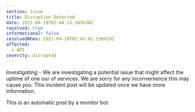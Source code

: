 ```yaml
---
section: issue
title: Disruption Detected
date: 2021-04-18T02:44:13.145638Z
resolved: true
informational: false
resolvedWhen: 2021-04-18T02:43:02.530419Z
affected:
  - API
severity: disrupted
---
```

*Investigating* - We are investigating a potential issue that might affect the uptime of one our of services. We are sorry for any inconvenience this may cause you. This incident post will be updated once we have more information.

This is an automatic post by a monitor bot.
        